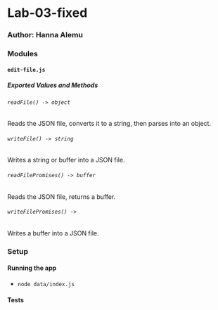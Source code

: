 # Lab-03-fixed

### Author: Hanna Alemu

### Modules
#### `edit-file.js`
##### Exported Values and Methods

###### `readFile() -> object`
Reads the JSON file, converts it to a string, then parses into an object. 

###### `writeFile() -> string`
Writes a string or buffer into a JSON file.

###### `readFilePromises() -> buffer`
Reads the JSON file, returns a buffer.

###### `writeFilePromises() -> `
Writes a buffer into a JSON file.

### Setup
#### Running the app
* `node data/index.js`
  
#### Tests
